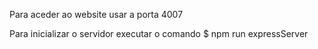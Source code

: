 Para aceder ao website usar a porta 4007

Para inicializar o servidor executar o comando $ npm run expressServer
